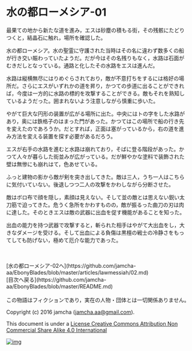 # 水の都ローメシア-01

最果ての地から新たな道を進み，エスは砂塵の積もる街，その残骸にたどり  
つくと，結晶石に触れ，場所を確認した。  

水の都ローメシア。水の聖霊に守護された当時はその名に違わず数多くの船  
が行き交い賑わっていたようだ。だが今はその名残りもなく，水路は石面が  
むきだしとなっている。通路と化したその水路をエスは進んだ。  

水路は縦横無尽にはりめぐらされており，敵が不意打ちをするには格好の場  
所だ。さらにエスがいずれかの道を昇り，かつての歩道に出ることができれ  
ば，今度は一方的に水路の標的を攻撃することができる。敵もそれを熟知し  
ているようだった。囲まれないよう注意しながら慎重に歩いた。  

やがて巨大な円形の装置が広がる場所に出た。中央にはトの字をした水路が  
あり，奥には鉄格子のはまった門があった。かつてはこの場所で船の行き先  
を変えたのであろうか。だとすれば，正面は塞がっているから，右の道を進  
み方法を変える装置を探す必要があるだろう。  

エスが右手の水路を進むと水路は崩れており，そばに登る階段があった。か  
つて人々が暮らした街並みが広がっている。だが鮮やかな塗料で装飾された  
壁は無惨にも崩れはて，色あせている。  

ふっと建物の影から敵が剣を突き出してきた。敵は三人，うち一人はこちら  
に気付いていない。後退しつつ二人の攻撃をかわしながら分断させた。  

敵はボロ布で顔を隠し，素顔は見えない。そして並の敵とは思えない鋭い太  
刀筋で迫ってきた。危うく急所をかわすものの，敵が振るった曲刀の刃は肉  
に達した。そのときエスは敵の武器に出血を促す機能があることを知った。  

出血の能力を持つ武器で攻撃すると，斬られた相手はやがて大出血をし，大  
きなダメージを受ける。そして出血による負傷は黒檀の戦士の冷静さをもっ  
てしても防げない，極めて厄介な能力であった。  

<br>  
<br>  
[水の都ローメシア-02へ](https://github.com/jamcha-aa/EbonyBlades/blob/master/articles/lawmessiah/02.md)  

<br>  
[目次へ戻る](https://github.com/jamcha-aa/EbonyBlades/blob/master/README.md)  
<br>  
<br>  
この物語はフィクションであり，実在の人物・団体とは一切関係ありません。  

Copyright (c) 2016 jamcha (jamcha.aa@gmail.com).  

This document is under a [License Creative Commons Attribution Non Commercial Share Alike 4.0 International](http://creativecommons.org/licenses/by-nc-sa/4.0/deed)  

[![img](http://i.creativecommons.org/l/by-nc-sa/3.0/80x15.png)](http://creativecommons.org/licenses/by-nc-sa/4.0/deed)
